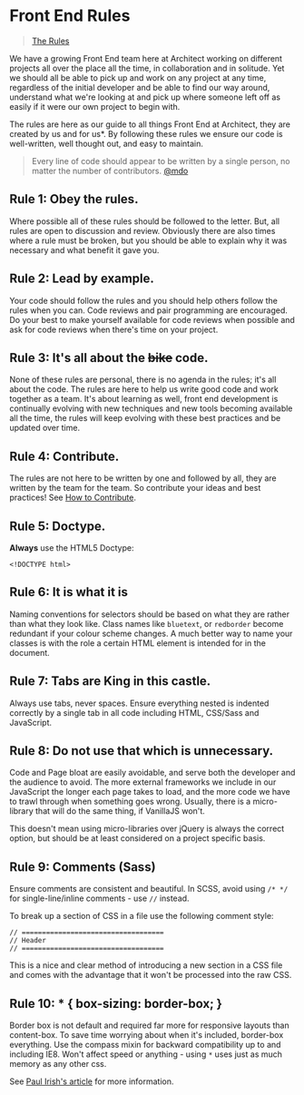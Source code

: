 Front End Rules
===============

> [The Rules](http://www.velominati.com/the-rules/)

We have a growing Front End team here at Architect working on different projects all over the place all the time, in collaboration and in solitude. Yet we should all be able to pick up and work on any project at any time, regardless of the initial developer and be able to find our way around, understand what we're looking at and pick up where someone left off as easily if it were our own project to begin with.

The rules are here as our guide to all things Front End at Architect, they are created by us and for us*. By following these rules we ensure our code is well-written, well thought out, and easy to maintain.

> Every line of code should appear to be written by a single person, no matter the number of contributors.
[@mdo](https://twitter.com/mdo)

## Rule 1: Obey the rules.
Where possible all of these rules should be followed to the letter. But, all rules are open to discussion and review. Obviously there are also times where a rule must be broken, but you should be able to explain why it was necessary and what benefit it gave you.

## Rule 2: Lead by example.
Your code should follow the rules and you should help others follow the rules when you can. Code reviews and pair programming are encouraged. Do your best to make yourself available for code reviews when possible and ask for code reviews when there's time on your project.

## Rule 3: It's all about the ~~bike~~ code.
None of these rules are personal, there is no agenda in the rules; it's all about the code. The rules are here to help us write good code and work together as a team. It's about learning as well, front end development is continually evolving with new techniques and new tools becoming available all the time, the rules will keep evolving with these best practices and be updated over time.

## Rule 4: Contribute.
The rules are not here to be written by one and followed by all, they are written by the team for the team. So contribute your ideas and best practices! See [How to Contribute](docs/rules-for-contributing.md).

## Rule 5: Doctype.
**Always** use the HTML5 Doctype:

	<!DOCTYPE html>

## Rule 6: It is what it is
Naming conventions for selectors should be based on what they are rather than what they look like. Class names like `bluetext`, or `redborder` become redundant if your colour scheme changes. A much better way to name your classes is with the role a certain HTML element is intended for in the document.

## Rule 7: Tabs are King in this castle.
Always use tabs, never spaces. Ensure everything nested is indented correctly by a single tab in all code including HTML, CSS/Sass and JavaScript.

## Rule 8: Do not use that which is unnecessary.
Code and Page bloat are easily avoidable, and serve both the developer and the audience to avoid. The more external frameworks we include in our JavaScript the longer each page takes to load, and the more code we have to trawl through when something goes wrong. Usually, there is a micro-library that will do the same thing, if VanillaJS won't.

This doesn't mean using micro-libraries over jQuery is always the correct option, but should be at least considered on a project specific basis.

## Rule 9: Comments (Sass)
Ensure comments are consistent and beautiful. In SCSS, avoid using `/* */` for single-line/inline comments - use `//` instead. 

To break up a section of CSS in a file use the following comment style:

	// ===================================
	// Header 
	// ===================================

This is a nice and clear method of introducing a new section in a CSS file and comes with the advantage that it won't be processed into the raw CSS.

## Rule 10: * { box-sizing: border-box; }
Border box is not default and required far more for responsive layouts than content-box. To save time worrying about when it's included, border-box everything. Use the compass mixin for backward compatibility up to and including IE8. Won't affect speed or anything - using `*` uses just as much memory as any other css.

See [Paul Irish's article](http://www.paulirish.com/2012/box-sizing-border-box-ftw/) for more information.
